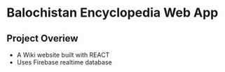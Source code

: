 # Balochistan Encyclopedia Web App
## Project Overiew
* A Wiki website built with REACT
* Uses Firebase realtime database
